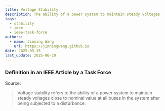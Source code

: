 ```yaml
---
title: Voltage Stability
description: The ability of a power system to maintain steady voltages close to nominal value.
tags:
  - stability
  - ieee
  - ieee-task-force
authors:
  - name: Jinning Wang
    url: https://jinningwang.github.io
date: 2025-03-15
last_update: 2025-06-20
---
```


### Definition in an IEEE Article by a Task Force

Source: <d-cite key="hatziargyriou2021stability"></d-cite>

> Voltage stability refers to the ability of a power system to maintain steady voltages close to nominal value at all buses in the system after being subjected to a disturbance.
